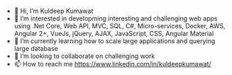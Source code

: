 - 👋 Hi, I’m Kuldeep Kumawat
- 👀 I’m interested in developming interesting and challenging web apps using .Net Core, Web API, MVC, SQL, C#, Micro-services, Docker, AWS, Angular 2+, VueJs, jQuery, AJAX, JavaScript, CSS, Angular Material
- 🌱 I’m currently learning how to scale large applications and querying large database
- 💞️ I’m looking to collaborate on challenging work
- 📫 How to reach me https://www.linkedin.com/in/kuldeepkumawat/

<!---
kdkumawat/kdkumawat is a ✨ special ✨ repository because its `README.md` (this file) appears on your GitHub profile.
You can click the Preview link to take a look at your changes.
--->
